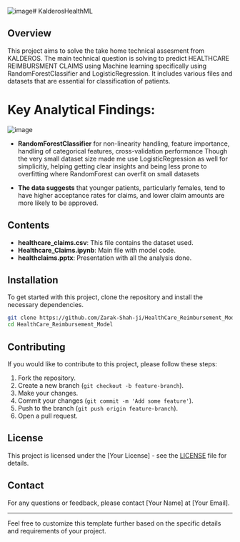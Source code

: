 ![image](https://github.com/user-attachments/assets/3eb242bc-abc0-4509-889e-d337a9538aaa)# KalderosHealthML


## Overview
This project aims to solve the take home technical assesment from KALDEROS. The main technical question is solving to predict HEALTHCARE REIMBURSMENT CLAIMS using Machine learning specifically using RandomForestClassifier and LogisticRegression.   It includes various files and datasets that are essential for classification of patients.

# Key Analytical Findings:
![image](https://github.com/user-attachments/assets/56105546-459f-4f5a-be22-f2221751ea17)

- **RandomForestClassifier** for non-linearity handling, feature importance, handling of categorical features, cross-validation performance
Though the very small dataset size made me use LogisticRegression as well for simplicitiy, helping getting clear insights and being less prone to overfitting where RandomForest can overfit on small datasets

- **The data suggests** that younger patients, particularly females, tend to have higher acceptance rates for claims, and lower claim amounts are more likely to be approved. 



## Contents
- **healthcare_claims.csv**: This file contains the dataset used.
- **Healthcare_Claims.ipynb**: Main file with model code.
- **healthclaims.pptx**: Presentation with all the analysis done.

## Installation
To get started with this project, clone the repository and install the necessary dependencies.

```bash
git clone https://github.com/Zarak-Shah-ji/HealthCare_Reimbursement_Model
cd HealthCare_Reimbursement_Model
```


## Contributing
If you would like to contribute to this project, please follow these steps:
1. Fork the repository.
2. Create a new branch (`git checkout -b feature-branch`).
3. Make your changes.
4. Commit your changes (`git commit -m 'Add some feature'`).
5. Push to the branch (`git push origin feature-branch`).
6. Open a pull request.

## License
This project is licensed under the [Your License] - see the [LICENSE](LICENSE) file for details.

## Contact
For any questions or feedback, please contact [Your Name] at [Your Email].

---

Feel free to customize this template further based on the specific details and requirements of your project.
